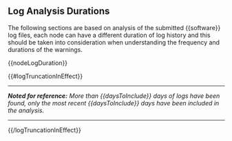 ## Log Analysis Durations

The following sections are based on analysis of the submitted {{software}} log files, each node can have a different duration of log history and this should be taken into consideration when understanding the frequency and durations of the warnings.

{{nodeLogDuration}}

{{#logTruncationInEffect}}

---

_**Noted for reference:** More than {{daysToInclude}} days of logs have been found, only the most recent {{daysToInclude}} days have been included in the analysis._

---
{{/logTruncationInEffect}}